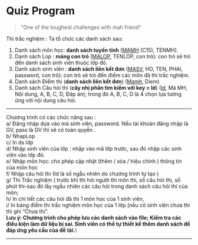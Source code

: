 
# **Quiz Program**

> "One of the toughest challenges with mah friend"

Thi trắc nghiệm : Ta tổ chức các danh sách sau:

1. Danh sách môn học: **danh sách tuyến tính** (<ins>MAMH</ins> (C15), TENMH).
2. Danh sách Lop : **mảng con trỏ** (<ins>MALOP</ins>, TENLOP, con trỏ): con trỏ sẻ trỏ đến danh sách sinh viên thuộc lớp đó.
3. Danh sách sinh viên : **danh sách liên kết đơn** (<ins>MASV</ins>, HO, TEN, PHAI, password, con trỏ): con trỏ sẽ trỏ đến điểm các môn đã thi trắc nghiệm.
4. Danh sách Điểm thi (**danh sách liên kết đơn**) (<ins>Mamh</ins>, Diem)
5. Danh sách Câu hỏi thi (**cây nhị phân tìm kiếm với key = Id**) (<ins>Id</ins>, Mã MH, Nội dung, A, B, C, D, Đáp án); trong đó A, B, C, D là 4 chọn lựa tương ứng với nội dung câu hỏi.

---

Chương trình có các chức năng sau : \
a/ Đăng nhập dựa vào mã sinh viên, password. Nếu tài khoản đăng nhập là GV, pass là GV thì sẽ có toàn quyền .\
b/ NhapLop\
c/ In ds lớp\
d/ Nhập sinh viên của lớp : nhập vào mã lớp trước, sau đó nhập các sinh viên vào lớp đó. \
e/ Nhập môn học: cho phép cập nhật (thêm / xóa / hiệu chỉnh ) thông tin của môn học\
f/ Nhập câu hỏi thi (Id là số ngẫu nhiên do chương trình tự tạo )\
g/ Thi Trắc nghiệm ( trước khi thi hỏi người thi môn thi, số câu hỏi thi, số phút thi-sau đó lấy ngẫu nhiên các câu hỏi trong danh sách câu hỏi thi của môn; \
h/ In chi tiết các câu hỏi đã thi 1 môn học của 1 sinh viên, \
i/ In bảng điểm thi trắc nghiệm môn học của 1 lớp (nếu có sinh viên chưa thi thì ghi “Chưa thi”.\
**Lưu ý: Chương trình cho phép lưu các danh sách vào file; Kiểm tra các điều kiện làm dữ liệu bị sai. Sinh viên có thể tự thiết kế thêm danh sách để đáp ứng yêu cầu của đề tài.**\

---

